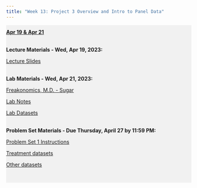 ```yaml
---
title: "Week 13: Project 3 Overview and Intro to Panel Data"
---
```


<div style="background-color:rgba(0, 0, 0, 0.0470588); text-align:left; vertical-align: middle; padding:10px 0;">
<b><u>Apr 19 & Apr 21</u></b> <br> <br>

<b>Lecture Materials - Wed, Apr 19, 2023:</b> <br>


<a  href="/materials/unit_03/week_01/lecture_03_week_01.html" target="_blank">Lecture Slides</a> <br> <br>

<b>Lab Materials - Wed, Apr 21, 2023:</b> <br>

<a  href="https://youtu.be/k8T9qXKpoXs" target="_blank">Freakonomics, M.D. - Sugar </a> <br> 

 <a  href="/materials/unit_03/week_01/lab_03_week_01.html" target="_blank">Lab Notes</a> <br>  
 
 <a  href="https://colostate-my.sharepoint.com/:f:/g/personal/jbayham_colostate_edu/EgFfaomIJ8VOoPLiTz6YXfEBXQqoY1eiOuDmpPpur7f9Ow?e=zDMuWi" target="_blank">Lab Datasets</a> <br> <br>

<b> Problem Set Materials - Due Thursday, April 27 by 11:59 PM:</b> <br>

 <a  href="/materials/unit_03/week_01/ps_03_week_01.html" target="_blank">Problem Set 1 Instructions</a> <br>  

<a  href="https://colostate-my.sharepoint.com/:f:/g/personal/jbayham_colostate_edu/Ene2gKXT9QBMr5Zb383dEeYBmvLFvFZR6PTwxUcGNza_0g?e=gwtVHm" target="_blank">Treatment datasets</a> <br> 

<a  href="https://colostate-my.sharepoint.com/:f:/g/personal/jbayham_colostate_edu/EsuPJcqiDPZFu0qJ-JONVLcB1gnp08EAm2LuTPAHVz2yqA?e=IsLJkA" target="_blank">Other datasets</a> <br> <br>




</div>

<br> 

